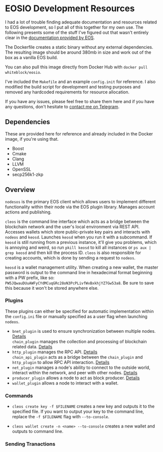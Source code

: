 # EOSIO Development Resources

I had a lot of trouble finding adequate documentation and resources related to EOS development, so I put all of this together for my own use. The following presents some of the stuff I've figured out that wasn't entirely clear in the [documentation provided by EOS](https://developers.eos.io/).

The Dockerfile creates a static binary without any external dependencies. The resulting image should be around 380mb in size and work out of the box as a vanilla EOS build.

You can also pull this image directly from Docker Hub with `docker pull whiteblock/eosio`.

I've included the `Makefile` and an example `config.init` for reference. I also modified the build script for development and testing purposes and removed any hardcoded requirements for resource allocation.

If you have any issues, please feel free to share them here and if you have any questions, don't hesitate to [contact me on Telegram](https://t.me/zcole). 

## Dependencies

These are provided here for reference and already included in the Docker image, if you're using that. 

- Boost
- Cmake
- Clang
- LLVM
- OpenSSL
- secp256k1-zkp

## Overview

`nodesos` is the primary EOS client which allows users to implement different functionality within their node via the EOS plugin library. Manages account actions and publishing.   

`cleos` is the command line interface which acts as a bridge between the blockchain network and the user's local environment via REST API. Accesses wallets which store public-private key pairs and interacts with `nodeos` and `keosd`. Launches `keosd` when you run it with a subcommand. If `keosd` is still running from a previous instance, it'll give you problems, which is annoying and weird, so run `pkill keosd` to kill all instances or `ps aux | grep keosd` and then kill the process ID. `cleos` is also responsible for creating accounts, which is done by sending a request to `nodeos`. 
 
`keosd` is a wallet management utility. When creating a new wallet, the master password is output to the command line in hexadecimal format beginning with a PW prefix, like so: `PW5JQwauDUuAWFyCYdMCuqGRc28oN3PcPLivfWvBxkhjYZ7Gw53a8`. Be sure to save this because it won't be stored anywhere else.     

### Plugins

These plugins can either be specified for automatic implementation within the `config.ini` file or manually specified as a user flag when launching `nodeos`. 

- `bnet_plugin` is used to ensure synchronization between multiple nodes. [Details](https://developers.eos.io/eosio-nodeos/docs/bnet_plugin)  
`chain_plugin` manages the collection and processing of blockchain related data. [Details](https://developers.eos.io/eosio-nodeos/docs/chain_plugin)  
- `http_plugin` manages the RPC API. [Details](https://developers.eos.io/eosio-nodeos/docs/http_plugin)  
`chain_api_plugin` acts as a bridge between the `chain_plugin` and `http_plugin` to allow RPC API interaction. [Details](https://developers.eos.io/eosio-nodeos/docs/chain_api_plugin)  
- `net_plugin` manages a node's ability to connect to the outside world, interact within the network, and peer with other nodes. [Details](https://developers.eos.io/eosio-nodeos/docs/net_plugin)  
- `producer_plugin` allows a node to act as block producer. [Details](https://developers.eos.io/eosio-nodeos/docs/producer_plugin)
- `wallet_plugin` allows a node to interact with a wallet.  

### Commands 

- `cleos create key -f $FILENAME` creates a new key and outputs it to the specified file. If you want to output your key to the command line, replace the `-f $FILENAME` flag with `--to-console`.  

- `cleos wallet create -n <name> --to-console` creates a new wallet and outputs to command line. 

### Sending Tranactions






